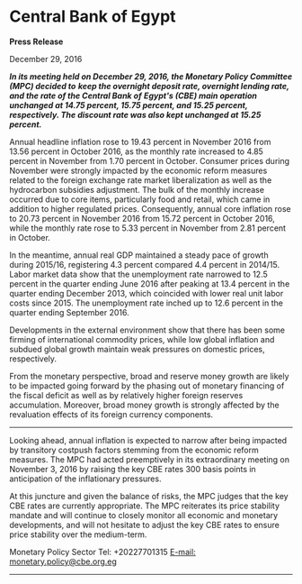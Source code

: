 # Central Bank of Egypt

**Press Release**

December 29, 2016

**_In its meeting held on December 29, 2016, the Monetary Policy Committee (MPC) decided to_**
**_keep the overnight deposit rate, overnight lending rate, and the rate of the Central Bank of_**
**_Egypt's (CBE) main operation unchanged at 14.75 percent, 15.75 percent, and 15.25 percent,_**
**_respectively. The discount rate was also kept unchanged at 15.25 percent._**

Annual headline inflation rose to 19.43 percent in November 2016 from 13.56 percent in
October 2016, as the monthly rate increased to 4.85 percent in November from 1.70 percent in
October. Consumer prices during November were strongly impacted by the economic reform
measures related to the foreign exchange rate market liberalization as well as the hydrocarbon
subsidies adjustment. The bulk of the monthly increase occurred due to core items, particularly
food and retail, which came in addition to higher regulated prices. Consequently, annual core
inflation rose to 20.73 percent in November 2016 from 15.72 percent in October 2016, while
the monthly rate rose to 5.33 percent in November from 2.81 percent in October.

In the meantime, annual real GDP maintained a steady pace of growth during 2015/16,
registering 4.3 percent compared 4.4 percent in 2014/15. Labor market data show that the
unemployment rate narrowed to 12.5 percent in the quarter ending June 2016 after peaking at
13.4 percent in the quarter ending December 2013, which coincided with lower real unit labor
costs since 2015. The unemployment rate inched up to 12.6 percent in the quarter ending
September 2016.

Developments in the external environment show that there has been some firming of
international commodity prices, while low global inflation and subdued global growth maintain
weak pressures on domestic prices, respectively.

From the monetary perspective, broad and reserve money growth are likely to be impacted
going forward by the phasing out of monetary financing of the fiscal deficit as well as by
relatively higher foreign reserves accumulation. Moreover, broad money growth is strongly
affected by the revaluation effects of its foreign currency components.


-----

Looking ahead, annual inflation is expected to narrow after being impacted by transitory costpush factors stemming from the economic reform measures. The MPC had acted preemptively
in its extraordinary meeting on November 3, 2016 by raising the key CBE rates 300 basis points
in anticipation of the inflationary pressures.

At this juncture and given the balance of risks, the MPC judges that the key CBE rates are
currently appropriate. The MPC reiterates its price stability mandate and will continue to
closely monitor all economic and monetary developments, and will not hesitate to adjust the
key CBE rates to ensure price stability over the medium-term.

Monetary Policy Sector
Tel: +20227701315
[E-mail: monetary.policy@cbe.org.eg](mailto:monetary.policy@cbe.org.eg)


-----


